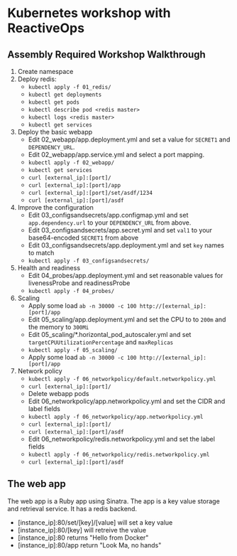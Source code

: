 # Kubernetes workshop with ReactiveOps

## Assembly Required Workshop Walkthrough

1. Create namespace
1. Deploy redis:
    * `kubectl apply -f 01_redis/`
    * `kubectl get deployments`
    * `kubectl get pods`
    * `kubectl describe pod <redis master>`
    * `kubectl logs <redis master>`
    * `kubectl get services`
1. Deploy the basic webapp
    * Edit 02_webapp/app.deployment.yml and set a value for `SECRET1` and `DEPENDENCY_URL`.
    * Edit 02_webapp/app.service.yml and select a port mapping.
    * `kubectl apply -f 02_webapp/`
    * `kubectl get services`
    * `curl [external_ip]:[port]/`
    * `curl [external_ip]:[port]/app`
    * `curl [external_ip]:[port]/set/asdf/1234`
    * `curl [external_ip]:[port]/asdf`
1. Improve the configuration
    * Edit 03_configsandsecrets/app.configmap.yml and set `app.dependency.url` to your `DEPENDENCY_URL` from above.
    * Edit 03_configsandsecrets/app.secret.yml and set `val1` to your base64-encoded `SECRET1`   from above
    * Edit 03_configsandsecrets/app.deployment.yml and set `key` names to match
    * `kubectl apply -f 03_configsandsecrets/`
1. Health and readiness
    * Edit 04_probes/app.deployment.yml and set reasonable values for livenessProbe and readinessProbe
    * `kubectl apply -f 04_probes/`
1. Scaling
    * Apply some load `ab -n 30000 -c 100 http://[external_ip]:[port]/app`
    * Edit 05_scaling/app.deployment.yml and set the CPU to to `200m` and the memory to `300Mi`
    * Edit 05_scaling/*.horizontal_pod_autoscaler.yml and set `targetCPUUtilizationPercentage` and `maxReplicas`
    * `kubectl apply -f 05_scaling/`
    * Apply some load `ab -n 30000 -c 100 http://[external_ip]:[port]/app`
1. Network policy
    * `kubectl apply -f 06_networkpolicy/default.networkpolicy.yml`
    * `curl [external_ip]:[port]/`
    * Delete webapp pods
    * Edit 06_networkpolicy/app.networkpolicy.yml and set the CIDR and label fields
    * `kubectl apply -f 06_networkpolicy/app.networkpolicy.yml`
    * `curl [external_ip]:[port]/`
    * `curl [external_ip]:[port]/asdf`
    * Edit 06_networkpolicy/redis.networkpolicy.yml and set the label fields
    * `kubectl apply -f 06_networkpolicy/redis.networkpolicy.yml`
    * `curl [external_ip]:[port]/asdf`

## The web app
The web app is a Ruby app using Sinatra. The app is a key value storage and retrieval service. It has a redis backend.
* [instance_ip]:80/set/[key]/[value] will set a key value
* [instance_ip]:80/[key] will retreive the value
* [instance_ip]:80 returns "Hello from Docker"
* [instance_ip]:80/app return "Look Ma, no hands"
